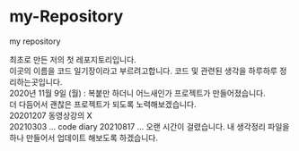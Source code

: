 # my-Repository
my repository


최초로 만든 저의 첫 레포지토리입니다.    
이곳의 이름을 코드 일기장이라고 부르려고합니다.
코드 및 관련된 생각을 하루하루 정리하는곳입니다.    
2020년 11월 9일 (월) : 복붙만 하더니 어느새인가 프로젝트가 만들어졌습니다.     
더 다듬어서 괜찮은 프로젝트가 되도록 노력해보겠습니다.    
20201207 동영상강의 X    
20210303 ... code diary
20210817 ... 오랜 시간이 걸렸습니다. 
내 생각정리 파일을 하나 만들어서 업데이트 해보도록 하겠습니다.
